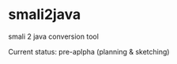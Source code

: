 smali2java
==========

smali 2 java conversion tool

Current status: pre-aplpha (planning & sketching)
